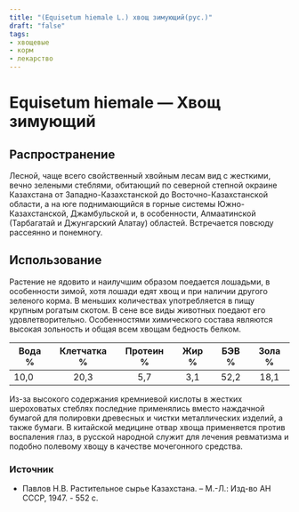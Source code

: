 ```yaml
---
title: "(Equisetum hiemale L.) хвощ зимующий(рус.)"
draft: "false"
tags:
- хвощевые
- корм
- лекарство
--- 
```

# Equisetum hiemale — Хвощ зимующий
## Распространение
Лесной, чаще всего свойственный хвойным лесам вид с жесткими, вечно зелеными стеблями, обитающий по северной степной окраине Казахстана от Западно-Казахстанской до Восточно-Казахстанской области, а на юге поднимающийся в горные системы Южно-Казахстанской, Джамбульской и, в особенности, Алмаатинской (Тарбагатай и Джунгарский Алатау) областей. Встречается повсюду рассеянно и понемногу. 
## Использование
Растение не ядовито и наилучшим образом поедается лошадьми, в особенности зимой, хотя лошади едят хвощ и при наличии другого зеленого корма. В меньших количествах употребляется в пищу крупным рогатым скотом. В сене все виды животных поедают его удовлетворительно. Особенностями химического состава являются высокая зольность и общая всем хвощам бедность белком. 

| **Вода %** 	| **Клетчатка %** 	| **Протеин %** 	| **Жир %** 	| **БЭВ %** 	| **Зола %** 	|
|---	|:---:	|:---:	|:---:	|:---:	|:---:	|
| 10,0 	| 20,3 	| 5,7 	| 3,1 	| 52,2 	| 18,1 	|

Из-за высокого содержания кремниевой кислоты в жестких шероховатых стеблях последние применялись вместо наждачной бумагой для полировки древесных и чистки металлических изделий, а также бумаги. В китайской медицине отвар хвоща применяется против воспаления глаз, в русской народной служит для лечения ревматизма и подобно полевому хвощу в качестве мочегонного средства.
### Источник
* Павлов Н.В. Растительное сырье Казахстана. – М.-Л.: Изд-во АН СССР, 1947. - 552 с.
